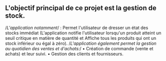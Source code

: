 ## L'objectif principal de ce projet est la gestion de stock. 

 /*L'application notamment*/ : Permet l'utilisateur de dresser un état des stocks immédiat (L'application notifie l'utilisateur lorsqu'un produit atteint un seuil critique en matière de quantité et Affiche tous les produits qui ont un stock inférieur ou égal à zéro).
 /*L'application également permet la gestion au quotidien des ventes et d'achats:*/
  • Création de commande (vente et achats) et leur suivi.
  • Gestion des clients et fournisseurs.
